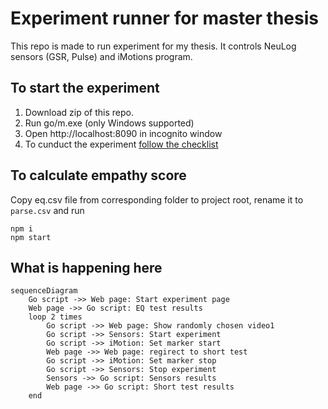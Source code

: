 # Experiment runner for master thesis

This repo is made to run experiment for my thesis. It controls NeuLog sensors (GSR, Pulse) and iMotions program.

## To start the experiment

1. Download zip of this repo.
2. Run go/m.exe (only Windows supported)
3. Open http://localhost:8090 in incognito window
4. To cunduct the experiment [follow the checklist](https://github.com/kiote/empathy/blob/master/experimentChecklist.md)

## To calculate empathy score

Copy eq.csv file from corresponding folder to project root, rename it to `parse.csv` and run 

```
npm i
npm start
```

## What is happening here

```mermaid
sequenceDiagram
    Go script ->> Web page: Start experiment page
    Web page ->> Go script: EQ test results
    loop 2 times
        Go script ->> Web page: Show randomly chosen video1
        Go script ->> Sensors: Start experiment
        Go script ->> iMotion: Set marker start
        Web page ->> Web page: regirect to short test
        Go script ->> iMotion: Set marker stop
        Go script ->> Sensors: Stop experiment
        Sensors ->> Go script: Sensors results
        Web page ->> Go script: Short test results    
    end 
```
